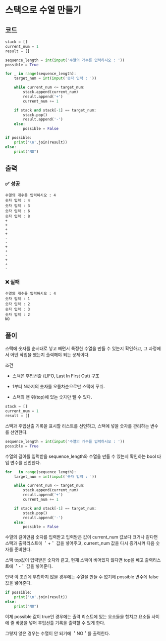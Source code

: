 # 스택으로 수열 만들기
## 코드
```python
stack = []
current_num = 1
result = []

sequence_length = int(input('수열의 개수를 입력하시오 : '))
possible = True

for _ in range(sequence_length):
    target_num = int(input('숫자 입력 : '))

    while current_num <= target_num:
        stack.append(current_num)
        result.append('+')
        current_num += 1

    if stack and stack[-1] == target_num:
        stack.pop()
        result.append('-')
    else:
        possible = False

if possible:
    print('\n'.join(result))
else:
    print("NO")
```
## 출력
### ✅ 성공
```
수열의 개수를 입력하시오 : 4
숫자 입력 : 4
숫자 입력 : 3
숫자 입력 : 6
숫자 입력 : 8
+
+
+
+
-
-
+
+
-
+
+
-
```
### ❌ 실패

```
수열의 개수를 입력하시오 : 4
숫자 입력 : 1
숫자 입력 : 2
숫자 입력 : 3
숫자 입력 : 2
NO
```
## 풀이
스택에 숫자를 순서대로 넣고 빼면서 특정한 수열을 만들 수 있는지 확인하고, 그 과정에서 어떤 작업을 했는지 출력해야 되는 문제이다.

조건
* 스택은 후입선출 (LIFO, Last In First Out) 구조

* 1부터 N까지의 숫자를 오름차순으로만 스택에 푸쉬.

* 스택의 맨 위(top)에 있는 숫자만 뺄 수 있다.

```python
stack = []
current_num = 1
result = []
```
스택과 후입선출 기록을 표시할 리스트를 선언하고, 스택에 넣을 숫자를 관리하는 변수를 선언한다.
```python
sequence_length = int(input('수열의 개수를 입력하시오 : '))
possible = True
```
수열의 길이를 입력받을 sequence_length와 수열을 만들 수 있는지 확인하는 bool 타입 변수를 선언한다.
```python
for _ in range(sequence_length):
    target_num = int(input('숫자 입력 : '))

    while current_num <= target_num:
        stack.append(current_num)
        result.append('+')
        current_num += 1

    if stack and stack[-1] == target_num:
        stack.pop()
        result.append('-')
    else:
        possible = False
```
수열의 길이만큼 숫자를 입력받고 입력받은 값이 current_num 값보다 크거나 같다면 스택과 출력리스트에 ＇+＇ 값을 넣어주고,
current_num 값을 다시 증가시켜 다음 숫자를 준비한다.

스택 top값이 입력받은 숫자와 같고, 현재 스택이 비어있지 않다면 top을 빼고 출력리스트에 ＇-＇ 값을 넣어준다.

만약 이 조건에 부합하지 않을 경우에는 수열을 만들 수 없기에 possible 변수에 false 값을 넣어준다.

```python
if possible:
    print('\n'.join(result))
else:
    print("NO")
```
이제 possible 값이 true인 경우에는 출력 리스트에 있는 요소들을 합치고 요소들 사이에 줄 바꿈을 넣어 후입선출 기록을 출력할 수 있게 한다.

그렇지 않은 경우는 수열이 안 되기에 ＇NO＇를 출력한다.
